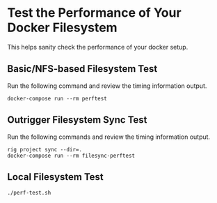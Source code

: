 # Test the Performance of Your Docker Filesystem

This helps sanity check the performance of your docker setup.

## Basic/NFS-based Filesystem Test

Run the following command and review the timing information output.

```
docker-compose run --rm perftest
```

## Outrigger Filesystem Sync Test

Run the following commands and review the timing information output.

```
rig project sync --dir=.
docker-compose run --rm filesync-perftest
```

## Local Filesystem Test

```
./perf-test.sh
```
